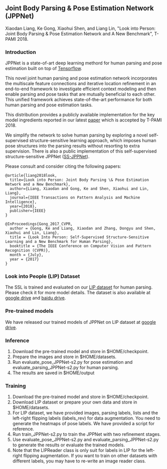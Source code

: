 ## Joint Body Parsing & Pose Estimation Network (JPPNet)
Xiaodan Liang, Ke Gong, Xiaohui Shen, and Liang Lin, "Look into Person: Joint Body Parsing & Pose Estimation Network and A New Benchmark", T-PAMI 2018.

### Introduction

JPPNet is a state-of-art deep learning methord for human parsing and pose estimation built on top of [Tensorflow](http://www.tensorflow.org).

This novel joint human parsing and pose estimation network incorporates the multiscale feature connections and iterative location refinement in an end-to-end framework to investigate efficient context modeling and then enable parsing and pose tasks that are mutually beneficial to each other. This unified framework achieves state-of-the-art performance for both human parsing and pose estimation tasks. 


This distribution provides a publicly available implementation for the key model ingredients reported in our latest [paper](https://arxiv.org/pdf/1804.01984.pdf) which is accepted by T-PAMI 2018.

We simplify the network to solve human parsing by exploring a novel self-supervised structure-sensitive learning approach, which imposes human pose structures into the parsing results without resorting to extra supervision. There is also a public implementation of this self-supervised structure-sensitive JPPNet ([SS-JPPNet](https://github.com/Engineering-Course/LIP_SSL)).

Please consult and consider citing the following papers:

    @article{liang2018look,
      title={Look into Person: Joint Body Parsing \& Pose Estimation Network and a New Benchmark},
      author={Liang, Xiaodan and Gong, Ke and Shen, Xiaohui and Lin, Liang},
      journal={IEEE Transactions on Pattern Analysis and Machine Intelligence},
      year={2018},
      publisher={IEEE}
    }

    @InProceedings{Gong_2017_CVPR,
      author = {Gong, Ke and Liang, Xiaodan and Zhang, Dongyu and Shen, Xiaohui and Lin, Liang},
      title = {Look Into Person: Self-Supervised Structure-Sensitive Learning and a New Benchmark for Human Parsing},
      booktitle = {The IEEE Conference on Computer Vision and Pattern Recognition (CVPR)},
      month = {July},
      year = {2017}
    }


### Look into People (LIP) Dataset

The SSL is trained and evaluated on our [LIP dataset](http://www.sysu-hcp.net/lip) for human parsing.  Please check it for more model details. The dataset is also available at [google drive](https://drive.google.com/drive/folders/0BzvH3bSnp3E9ZW9paE9kdkJtM3M?usp=sharing) and [baidu drive](http://pan.baidu.com/s/1nvqmZBN).


### Pre-trained models

We have released our trained models of JPPNet on LIP dataset at [google drive](https://drive.google.com/open?id=1BFVXgeln-bek8TCbRjN6utPAgRE0LJZg).



### Inference
1. Download the pre-trained model and store in $HOME/checkpoint.
2. Prepare the images and store in $HOME/datasets.
3. Run evaluate_pose_JPPNet-s2.py for pose estimation and evaluate_parsing_JPPNet-s2.py for human parsing.
4. The results are saved in $HOME/output

### Training
1. Download the pre-trained model and store in $HOME/checkpoint.
2. Download LIP dataset or prepare your own data and store in $HOME/datasets.
3. For LIP dataset, we have provided images, parsing labels, lists and the left-right flipping labels (labels_rev) for data augmentation. You need to generate the heatmaps of pose labels. We have provided a script for reference.
4. Run train_JPPNet-s2.py to train the JPPNet with two refinement stages.
5. Use evaluate_pose_JPPNet-s2.py and evaluate_parsing_JPPNet-s2.py to generate the results or evaluate the trained models.
6. Note that the LIPReader class is only suit for labels in LIP for the left-right flipping augmentation. If you want to train on other datasets with different labels, you may have to re-write an image reader class.


